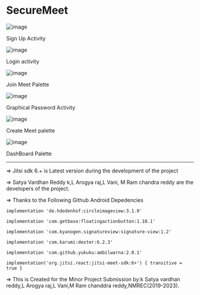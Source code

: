 # SecureMeet

![image](https://user-images.githubusercontent.com/63156664/211563668-b3c73544-4024-431a-bd62-66543b916c96.png) 

Sign Up Activity
  
![image](https://user-images.githubusercontent.com/63156664/211563808-fc47f590-2e3b-4049-8c25-ca665b9b7c73.png)

  Login activity
  
![image](https://user-images.githubusercontent.com/63156664/211563935-ec003c32-f5fa-42c9-b0c1-ee85653746d4.png)

Join Meet Palette
  
![image](https://user-images.githubusercontent.com/63156664/211563975-50e988d3-56e3-4c79-a9e0-3b2cc3fa163c.png)

Graphical Password Activity

![image](https://user-images.githubusercontent.com/63156664/211564040-d66efe60-a27d-4a42-979d-273910ccd9d1.png)

Create Meet palette

![image](https://user-images.githubusercontent.com/63156664/211564085-9fb790bf-f323-4f3d-8ce1-7f850adc0bf8.png)

DashBoard Palette


******************************************************************************************************************




=> Jitsi sdk 6.+ is Latest version during the development of the project

=> Satya Vardhan Reddy k,L Arogya raj,L Vani, M Ram chandra reddy are the developers of the project.

=> Thanks to the Following Github Android Depedencies

    implementation 'de.hdodenhof:circleimageview:3.1.0'
 
    implementation 'com.getbase:floatingactionbutton:1.10.1'
    
    implementation 'com.kyanogen.signatureview:signature-view:1.2'
    
    implementation 'com.karumi:dexter:6.2.3'
    
    implementation 'com.github.yukuku:ambilwarna:2.0.1'
    
    implementation('org.jitsi.react:jitsi-meet-sdk:6+') { transitive = true }
    
    
    
=> This is Created for the Minor Project Submission by:k Satya vardhan reddy,L Arogya raj,L Vani,M Ram chanddra reddy,NMREC(2019-2023).


